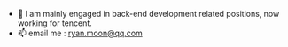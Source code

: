 - 👀 I am mainly engaged in back-end development related positions, now working for tencent.
- 📫 email me : ryan.moon@qq.com

<!---
ryanmoon-s/ryanmoon-s is a ✨ special ✨ repository because its `README.md` (this file) appears on your GitHub profile.
You can click the Preview link to take a look at your changes.
--->
